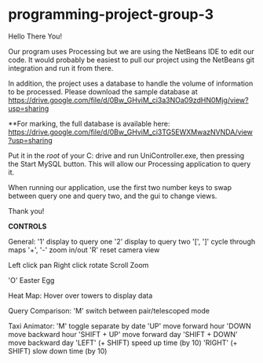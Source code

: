 # programming-project-group-3

Hello There You!

Our program uses Processing but we are using the NetBeans IDE to edit our code.
It would probably be easiest to pull our project using the NetBeans git integration and run it from there.

In addition, the project uses a database to handle the volume of information to be processed.
Please download the sample database at https://drive.google.com/file/d/0Bw_GHviM_ci3a3NOa09zdHN0Mjg/view?usp=sharing

**For marking, the full database is available here: https://drive.google.com/file/d/0Bw_GHviM_ci3TG5EWXMwazNVNDA/view?usp=sharing

Put it in the *root* of your C: drive and run UniController.exe, then pressing the Start MySQL button. This will allow our Processing application to query it.

When running our application, use the first two number keys to swap between query one and query two,
and the gui to change views.

Thank you!

**CONTROLS**

General: 
'1' display to query one 
'2' display to query two 
'[', ']' cycle through maps 
'+', '-' zoom in/out 
'R' reset camera view 

Left click pan 
Right click rotate 
Scroll Zoom 

'O' Easter Egg 

Heat Map: 
Hover over towers to display data 

Query Comparison: 
'M' switch between pair/telescoped mode 

Taxi Animator: 
'M' toggle separate by date 
'UP' move forward hour 
'DOWN move backward hour 
'SHIFT + UP' move forward day 
'SHIFT + DOWN' move backward day 
'LEFT' (+ SHIFT) speed up time (by 10) 
'RIGHT' (+ SHIFT) slow down time (by 10)
